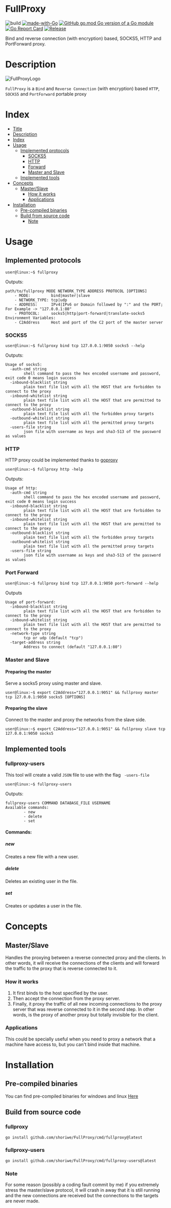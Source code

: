 # FullProxy

![build](https://img.shields.io/badge/build-passing-green)
[![made-with-Go](https://img.shields.io/badge/Made%20with-Go-1f425f.svg)](http://golang.org)
[![GitHub go.mod Go version of a Go module](https://img.shields.io/github/go-mod/go-version/gomods/athens.svg)](https://github.com/shoriwe/FullProxy)
[![Go Report Card](https://goreportcard.com/badge/github.com/shoriwe/FullProxy)](https://goreportcard.com/report/github.com/shoriwe/FullProxy)
[![Release](https://img.shields.io/github/release/shoriwe/FullProxy.svg?style=flat-square)](https://github.com/shoriwe/FullProxy/releases/latest)

Bind and reverse connection (with encryption) based, SOCKS5, HTTP and PortForward proxy.

# Description

![FullProxyLogo](https://raw.githubusercontent.com/shoriwe/FullProxy/master/logo/full-proxy-logo.PNG)

`FullProxy` is a `Bind` and `Reverse Connection` (with encryption) based `HTTP`, `SOCKS5` and `PortForward` portable
proxy

# Index

* [Title](#fullproxy)
* [Description](#description)
* [Index](#index)
* [Usage](#usage)
    * [Implemented protocols](#implemented-protocols)
        * [SOCKS5](#socks5)
        * [HTTP](#http)
        * [Forward](#port-forward)
        * [Master and Slave](#master-and-slave)
    * [Implemented tools](#implemented-tools)
* [Concepts](#concepts)
    * [Master/Slave](#masterslave)
        * [How it works](#how-it-works)
        * [Applications](#applications)
* [Installation](#installation)
    * [Pre-compiled binaries](#pre-compiled-binaries)
    * [Build from source code](#build-from-source-code)
        * [Note](#note)

# Usage

## Implemented protocols

```shell
user@linux:~$ fullproxy
```

Outputs:

```
path/to/fullproxy MODE NETWORK_TYPE ADDRESS PROTOCOL [OPTIONS]
	- MODE:         bind|master|slave
	- NETWORK_TYPE: tcp|udp
	- ADDRESS:      IPv4|IPv6 or Domain followed by ":" and the PORT; For Example -> "127.0.0.1:80"
	- PROTOCOL:     socks5|http|port-forward|translate-socks5
Environment Variables:
	- C2Address     Host and port of the C2 port of the master server
```

### SOCKS5

```shell
user@linux:~$ fullproxy bind tcp 127.0.0.1:9050 socks5 --help
```

Outputs:

```shell
Usage of socks5:
  -auth-cmd string
        shell command to pass the hex encoded username and password, exit code 0 means login success
  -inbound-blacklist string
        plain text file list with all the HOST that are forbidden to connect to the proxy
  -inbound-whitelist string
        plain text file list with all the HOST that are permitted to connect to the proxy
  -outbound-blacklist string
        plain text file list with all the forbidden proxy targets
  -outbound-whitelist string
        plain text file list with all the permitted proxy targets
  -users-file string
        json file with username as keys and sha3-513 of the password as values
```

### HTTP

HTTP proxy could be implemented thanks to [goproxy](https://github.com/elazarl/goproxy)

```shell
user@linux:~$ fullproxy http -help
```

Outputs:

```shell
Usage of http:
  -auth-cmd string
        shell command to pass the hex encoded username and password, exit code 0 means login success
  -inbound-blacklist string
        plain text file list with all the HOST that are forbidden to connect to the proxy
  -inbound-whitelist string
        plain text file list with all the HOST that are permitted to connect to the proxy
  -outbound-blacklist string
        plain text file list with all the forbidden proxy targets
  -outbound-whitelist string
        plain text file list with all the permitted proxy targets
  -users-file string
        json file with username as keys and sha3-513 of the password as values
```

### Port Forward

```shell
user@linux:~$ fullproxy bind tcp 127.0.0.1:9050 port-forward --help
```

Outputs

```shell
Usage of port-forward:
  -inbound-blacklist string
        plain text file list with all the HOST that are forbidden to connect to the proxy
  -inbound-whitelist string
        plain text file list with all the HOST that are permitted to connect to the proxy
  -network-type string
        tcp or udp (default "tcp")
  -target-address string
        Address to connect (default "127.0.0.1:80")
```

### Master and Slave

#### Preparing the master

Serve a socks5 proxy using master and slave.

```shell
user@linux:~$ export C2Address="127.0.0.1:9051" && fullproxy master tcp 127.0.0.1:9050 socks5 [OPTIONS]
```

#### Preparing the slave

Connect to the master and proxy the networks from the slave side.

```shell
user@linux:~$ export C2Address="127.0.0.1:9051" && fullproxy slave tcp 127.0.0.1:9050 socks5
```

## Implemented tools

### fullproxy-users

This tool will create a valid `JSON` file to use with the flag ` -users-file`

```shell
user@linux:~$ fullproxy-users
```

Outputs:

```shell
fullproxy-users COMMAND DATABASE_FILE USERNAME
Available commands:
        - new
        - delete
        - set
```

#### Commands:

##### new

Creates a new file with a new user.

##### delete

Deletes an existing user in the file.

##### set

Creates or updates a user in the file.

# Concepts

## Master/Slave

Handles the proxying between a reverse connected proxy and the clients. In other words, it will receive the connections
of the clients and will forward the traffic to the proxy that is reverse connected to it.

### How it works

1. It first binds to the host specified by the user.
2. Then accept the connection from the proxy server.
3. Finally, it proxy the traffic of all new incoming connections to the proxy server that was reverse connected to it in
   the second step. In other words, is the proxy of another proxy but totally invisible for the client.

### Applications

This could be specially useful when you need to proxy a network that a machine have access to, but you can't bind inside
that machine.

# Installation

## Pre-compiled binaries

You can find pre-compiled binaries for windows and linux [Here](https://github.com/shoriwe/FullProxy/releases)

## Build from source code

### fullproxy

```shell
go install github.com/shoriwe/FullProxy/cmd/fullproxy@latest
```

### fullproxy-users

```shell
go install github.com/shoriwe/FullProxy/cmd/fullproxy-users@latest
```

### Note

For some reason (possibly a coding fault commit by me) if you extremely stress the master/slave protocol, it will crash
in away that it is still running and the new connections are received but the connections to the targets are never made.